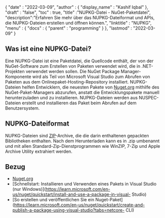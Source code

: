 {
  "date" : "2022-03-09",
  "author" : {
    "display_name" : "Kashif Iqbal"
},
  "draft" : "false",
  "toc" : true,
  "title" :"NUPKG-Datei - NuGet-Paketdatei",
  "description":"Erfahren Sie mehr über das NUPKG-Dateiformat und APIs, die NUPKG-Dateien erstellen und öffnen können.",
  "linktitle" : "NUPKG",
  "menu" : {
    "docs" : {
      "parent" : "programming"
}
},
  "lastmod" : "2022-03-09"
}

## Was ist eine NUPKG-Datei?

Eine NUPKG-Datei ist eine Paketdatei, die Quellcode enthält, der von der NuGet-Software zum Erstellen von Paketen verwendet wird, die in .NET-Projekten verwendet werden sollen. Die NuGet Package Manager-Komponente wird als Teil von Microsoft Visual Studio zum Abrufen von Paketen aus dem Onlinepaket-Hosting-Repository installiert. NUPKG-Dateien helfen Entwicklern, die neuesten Pakete von [Nuget.org](https://nuget.org) mithilfe des NuGet-Paket-Managers abzurufen, anstatt die Entwicklungspakete manuell herunterzuladen und zu installieren. NUPKG-Dateien werden aus NUSPEC-Dateien erstellt und installieren das Paket beim Abrufen auf dem Benutzersystem.

## NUPKG-Dateiformat

NUPKG-Dateien sind [ZIP](/de/compression/zip/)-Archive, die die darin enthaltenen gepackten Bibliotheken enthalten. Nach dem Herunterladen kann es in .zip umbenannt und mit allen Standard-Zip-Dienstprogrammen wie WinZIP, 7-Zip und Apple Archive Utility extrahiert werden.

## Bezug

* [Nuget.org](https://nuget.org)
* [Schnellstart: Installieren und Verwenden eines Pakets in Visual Studio (nur Windows)](https://learn.microsoft.com/en-us/nuget/quickstart/install-and-use-a-package-in-visual- Studio)
* [So erstellen und veröffentlichen Sie ein Nuget-Paket](https://learn.microsoft.com/en-us/nuget/quickstart/create-and-publish-a-package-using-visual-studio?tabs=netcore- CLI)

